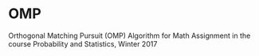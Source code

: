 # OMP
Orthogonal Matching Pursuit (OMP) Algorithm for Math Assignment in the course Probability and Statistics, Winter 2017

